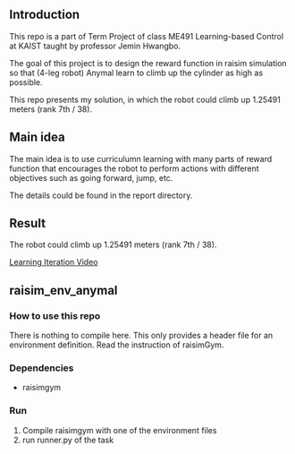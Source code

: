 ## Introduction
This repo is a part of Term Project of class ME491 Learning-based Control at KAIST taught by professor Jemin Hwangbo.

The goal of this project is to design the reward function in raisim simulation so that (4-leg robot) Anymal learn to climb up the cylinder as high as possible.

This repo presents my solution, in which the robot could climb up 1.25491 meters (rank 7th / 38).

## Main idea
The main idea is to use curriculumn learning with many parts of reward function that encourages the robot to perform actions with different objectives such as going forward, jump, etc.

The details could be found in the report directory.

## Result
The robot could climb up 1.25491 meters (rank 7th / 38).

[Learning Iteration Video](https://youtu.be/oV66VFc71TQ)

## raisim_env_anymal

### How to use this repo
There is nothing to compile here. This only provides a header file for an environment definition. Read the instruction of raisimGym. 

### Dependencies
- raisimgym

### Run

1. Compile raisimgym with one of the environment files
2. run runner.py of the task
